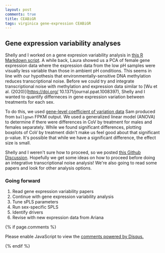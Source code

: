 ```yaml
---
layout: post
comments: true
title: CEABiGR
tags: virginica gene-expression CEABiGR
---
```


## Gene expression variability analyses

Shelly and I worked on a gene expresion variability analysis in [this R Markdown script](). A while back, Laura showed us a PCA of female gene expression data where the expression data from the low pH samples were visually less variable than those in ambient pH conditions. This seems in line with our hypothesis that environmentally-sensitive DNA methylation reduces transcriptional noise. Before we could try and integrate transcriptional noise with methylation and expression data similar to [Wu et al. (2020)](https://doi.org/ 10.1371/journal.ppat.1008397), Shelly and I wanted to quantify differneces in gene expression variation between treatments for each sex.

To do this, we used [gene-level coefficient of variation data](https://github.com/sr320/ceabigr/blob/main/code/CoV_exp_x_meth.Rmd) Sam produced from `ballgown` FPKM output. We used a generalized linear model (ANOVA) to determine if there were differences in CoV by treatment for males and females separately. While we found significant differences, plotting boxplots of CoV by treatment didn't make us feel good about that significant p-value. It's possible that while we have a significant difference, the effect size is small. 

Shelly and I weren't sure how to proceed, so we posted [this Github Discussion](https://github.com/sr320/ceabigr/discussions/61). Hopefully we get some ideas on how to proceed before doing an integrative transcriptional noise analysis! We're also going to read some papers and look for other analysis options.

### Going forward

1. Read gene expression variability papers
2. Continue with gene expression variability analysis
2. Tune sPLS parameters
3. Run sex-specific SPLS
4. Identify drivers
3. Revise with new expression data from Ariana

{% if page.comments %}

<div id="disqus_thread"></div>
<script>

/**
*  RECOMMENDED CONFIGURATION VARIABLES: EDIT AND UNCOMMENT THE SECTION BELOW TO INSERT DYNAMIC VALUES FROM YOUR PLATFORM OR CMS.
*  LEARN WHY DEFINING THESE VARIABLES IS IMPORTANT: https://disqus.com/admin/universalcode/#configuration-variables*/
/*
var disqus_config = function () {
this.page.url = PAGE_URL;  // Replace PAGE_URL with your page's canonical URL variable
this.page.identifier = PAGE_IDENTIFIER; // Replace PAGE_IDENTIFIER with your page's unique identifier variable
};
*/
(function() { // DON'T EDIT BELOW THIS LINE
var d = document, s = d.createElement('script');
s.src = 'https://the-responsible-grad-student.disqus.com/embed.js';
s.setAttribute('data-timestamp', +new Date());
(d.head || d.body).appendChild(s);
})();
</script>
<noscript>Please enable JavaScript to view the <a href="https://disqus.com/?ref_noscript">comments powered by Disqus.</a></noscript>

{% endif %}

<script id="dsq-count-scr" src="//the-responsible-grad-student.disqus.com/count.js" async></script>
